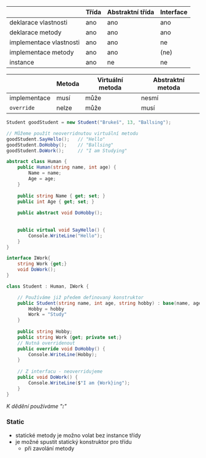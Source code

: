 |                         | Třída | Abstraktní třída | Interface |
| ----------------------- | ----- | ---------------- | --------- |
| deklarace vlastnosti    | ano   | ano              | ano       |
| deklarace metody        | ano   | ano              | ano       |
| implementace vlastnosti | ano   | ano              | ne        |
| implementace metody     | ano   | ano              | (ne)      |
| instance                | ano   | ne               | ne        

|              | Metoda | Virtuální metoda | Abstraktní metoda |
| ------------ | ------ | ---------------- | ----------------- |
| implementace | musí   | může             | nesmí             |
| `override`   | nelze  | může             | musí              |
```csharp
Student goodStudent = new Student("Brukeš", 13, "Ballsing");

// Můžeme použít neoverridnutou virtuální metodu
goodStudent.SayHello();   // "Hello"
goodStudent.DoHobby();    // "Ballsing"
goodStudent.DoWork();     // "I am Studying"

abstract class Human {
	public Human(string name, int age) {
		Name = name;
		Age = age;
	}
	
	public string Name { get; set; }
	public int Age { get; set; }
	
	public abstract void DoHobby();
	
	
	public virtual void SayHello() {
		Console.WriteLine("Hello");
	}
}

interface IWork{
	string Work {get;}
	void DoWork();
}

class Student : Human, IWork {

	// Používáme již předem definovaný konstruktor
	public Student(string name, int age, string hobby) : base(name, age){
		Hobby = hobby
		Work = "Study"
	}
	
	public string Hobby;
	public string Work {get; private set;}
	// Nutná overridenout
	public override void DoHobby() {
		Console.WriteLine(Hobby);
	}
	
	// Z interfacu - neoverridujeme
	public void DoWork() {
		Console.WriteLine($"I am {Work}ing");
	}
}
```
*K dědění používáme "**:**"*

### Static
- statické metody je možno volat bez instance třídy
- je možné spustit statický konstruktor pro třídu
	- při zavolání metody